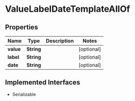 

# ValueLabelDateTemplateAllOf


## Properties

Name | Type | Description | Notes
------------ | ------------- | ------------- | -------------
**value** | **String** |  |  [optional]
**label** | **String** |  |  [optional]
**date** | **String** |  |  [optional]


## Implemented Interfaces

* Serializable


